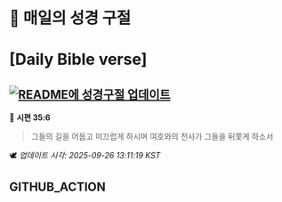 # 🙏 매일의 성경 구절
# [Daily Bible verse]
## [![README에 성경구절 업데이트](https://github.com/DONGSUKA/first_test/actions/workflows/update-readme-bible.yml/badge.svg)](https://github.com/DONGSUKA/first_test/actions/workflows/update-readme-bible.yml)
<!-- START_BIBLE_VERSE -->
📖 **시편 35:6**
> 그들의 길을 어둡고 미끄럽게 하시며 여호와의 천사가 그들을 뒤쫓게 하소서

🕊️ _업데이트 시각: 2025-09-26 13:11:19 KST_
  <!-- END_BIBLE_VERSE -->
## GITHUB_ACTION
